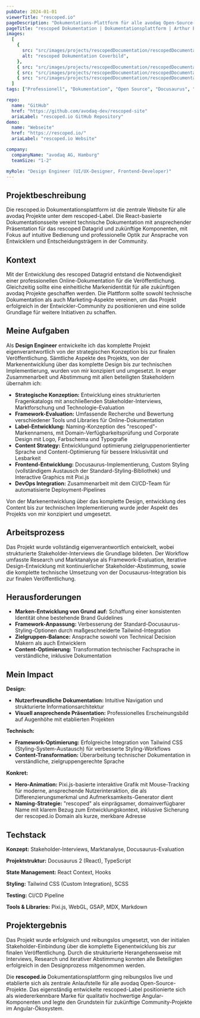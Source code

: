 ```yaml
---
pubDate: 2024-01-01
viewerTitle: "rescoped.io"
pageDescription: "Dokumentations-Plattform für alle avodaq Open-Source-Projekte"
pageTitle: "rescoped Dokumentation | Dokumentationsplattform | Arthur Ersosi"
images:
  [
    {
      src: "src/images/projects/rescopedDocumentation/rescopedDocumentation-cover.webp",
      alt: "rescoped Dokumentation Coverbild",
    },
    { src: "src/images/projects/rescopedDocumentation/rescopedDocumentation-01.webp", alt: "Hero-Bereich" },
    { src: "src/images/projects/rescopedDocumentation/rescopedDocumentation-02.webp", alt: "Dokumentation" },
    { src: "src/images/projects/rescopedDocumentation/rescopedDocumentation-03.webp", alt: "Nachrichten-Seite" },
  ]
tags: ["Professionell", "Dokumentation", "Open Source", "Docusaurus", "React", "Frontend-Entwicklung"]

repo:
  name: "GitHub"
  href: "https://github.com/avodaq-dev/rescoped-site"
  ariaLabel: "rescoped.io GitHub Repository"
demo:
  name: "Webseite"
  href: "https://rescoped.io/"
  ariaLabel: "rescoped.io Website"

company:
  companyName: "avodaq AG, Hamburg"
  teamSize: "1-2"

myRole: "Design Engineer (UI/UX-Designer, Frontend-Developer)"
---
```


## Projektbeschreibung

Die rescoped.io Dokumentationsplattform ist die zentrale Website für alle avodaq Projekte unter dem rescoped-Label. Die
React-basierte Dokumentationsseite vereint technische Dokumentation mit ansprechender Präsentation für das rescoped
Datagrid und zukünftige Komponenten, mit Fokus auf intuitive Bedienung und professionelle Optik zur Ansprache von
Entwicklern und Entscheidungsträgern in der Community.

## Kontext

Mit der Entwicklung des rescoped Datagrid entstand die Notwendigkeit einer professionellen Online-Dokumentation für die
Veröffentlichung. Gleichzeitig sollte eine einheitliche Markenidentität für alle zukünftigen avodaq Projekte geschaffen
werden. Die Plattform sollte sowohl technische Dokumentation als auch Marketing-Aspekte vereinen, um das Projekt
erfolgreich in der Entwickler-Community zu positionieren und eine solide Grundlage für weitere Initiativen zu schaffen.

## Meine Aufgaben

Als **Design Engineer** entwickelte ich das komplette Projekt eigenverantwortlich von der strategischen Konzeption bis
zur finalen Veröffentlichung. Sämtliche Aspekte des Projekts, von der Markenentwicklung über das komplette Design bis
zur technischen Implementierung, wurden von mir konzipiert und umgesetzt. In enger Zusammenarbeit und Abstimmung mit
allen beteiligten Stakeholdern übernahm ich:

- **Strategische Konzeption:** Entwicklung eines strukturierten Fragenkatalogs mit anschließenden
  Stakeholder-Interviews, Marktforschung und Technologie-Evaluation
- **Framework-Evaluation:** Umfassende Recherche und Bewertung verschiedener Tools und Libraries für
  Online-Dokumentation
- **Label-Entwicklung:** Naming-Konzeption des "rescoped"-Markennamens, mit Domain-Verfügbarkeitsprüfung und Corporate
  Design mit Logo, Farbschema und Typografie
- **Content Strategy:** Entwicklungund optimierung zielgruppenorientierter Sprache und Content-Optimierung für bessere
  Inklusivität und Lesbarkeit
- **Frontend-Entwicklung:** Docusaurus-Implementierung, Custom Styling (vollständigem Austausch der
  Standard-Styling-Bibliothek) und Interactive Graphics mit Pixi.js
- **DevOps Integration:** Zusammenarbeit mit dem CI/CD-Team für automatisierte Deployment-Pipelines

Von der Markenentwicklung über das komplette Design, entwicklung des Content bis zur technischen Implementierung wurde
jeder Aspekt des Projekts von mir konzipiert und umgesetzt.

## Arbeitsprozess

Das Projekt wurde vollständig eigenverantwortlich entwickelt, wobei strukturierte Stakeholder-Interviews die Grundlage
bildeten. Der Workflow umfasste Research und Marktanalyse als Framework-Evaluation, iterative Design-Entwicklung mit
kontinuierlicher Stakeholder-Abstimmung, sowie die komplette technische Umsetzung von der Docusaurus-Integration bis zur
finalen Veröffentlichung.

## Herausforderungen

- **Marken-Entwicklung von Grund auf:** Schaffung einer konsistenten Identität ohne bestehende Brand Guidelines
- **Framework-Anpassung:** Verbesserung der Standard-Docusaurus-Styling-Optionen durch maßgeschneiderte
  Tailwind-Integration
- **Zielgruppen-Balance:** Ansprache sowohl von Technical Decision Makern als auch Entwicklern
- **Content-Optimierung:** Transformation technischer Fachsprache in verständliche, inklusive Dokumentation

## Mein Impact

**Design:**

- **Nutzerfreundliche Dokumentation:** Intuitive Navigation und strukturierte Informationsarchitektur
- **Visuell ansprechende Präsentation:** Professionelles Erscheinungsbild auf Augenhöhe mit etablierten Projekten

**Technisch:**

- **Framework-Optimierung:** Erfolgreiche Integration von Tailwind CSS (Styling-System-Austausch) für verbesserte
  Styling-Workflows
- **Content-Transformation:** Überarbeitung technischer Dokumentation in verständliche, zielgruppengerechte Sprache

**Konkret:**

- **Hero-Animation:** Pixi.js-basierte interaktive Grafik mit Mouse-Tracking für moderne, ansprechende
  Nutzerinteraktion, die als Differenzierungsmerkmal und Aufmerksamkeits-Generator dient
- **Naming-Strategie:** "rescoped" als einprägsamer, domainverfügbarer Name mit klarem Bezug zum Entwicklungskontext,
  inklusive Sicherung der rescoped.io Domain als kurze, merkbare Adresse

## Techstack

**Konzept:** Stakeholder-Interviews, Marktanalyse, Docusaurus-Evaluation

**Projektstruktur:** Docusaurus 2 (React), TypeScript

**State Management:** React Context, Hooks

**Styling:** Tailwind CSS (Custom Integration), SCSS

**Testing:** CI/CD Pipeline

**Tools & Libraries:** Pixi.js, WebGL, GSAP, MDX, Markdown

## Projektergebnis

Das Projekt wurde erfolgreich und reibungslos umgesetzt, von der initialen Stakeholder-Einbindung über die komplette
Eigenentwicklung bis zur finalen Veröffentlichung. Durch die strukturierte Herangehensweise mit Interviews, Research und
iterativer Abstimmung konnten alle Beteiligten erfolgreich in den Designprozess mitgenommen werden.

Die **rescoped.io** Dokumentationsplattform ging reibungslos live und etablierte sich als zentrale Anlaufstelle für alle
avodaq Open-Source-Projekte. Das eigenständig entwickelte rescoped-Label positionierte sich als wiedererkennbare Marke
für qualitativ hochwertige Angular-Komponenten und legte den Grundstein für zukünftige Community-Projekte im
Angular-Ökosystem.
